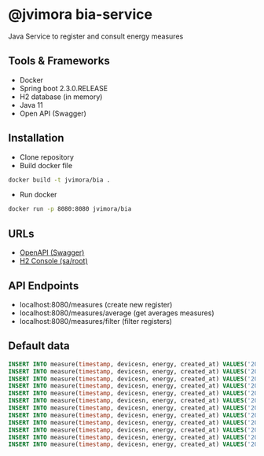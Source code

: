 # @jvimora bia-service

Java Service to register and consult energy measures

## Tools & Frameworks
* Docker
* Spring boot 2.3.0.RELEASE
* H2 database (in memory)
* Java 11
* Open API (Swagger)

## Installation

* Clone repository
* Build docker file

```bash
docker build -t jvimora/bia .
```
* Run docker
```bash
docker run -p 8080:8080 jvimora/bia
```

## URLs

* [OpenAPI (Swagger)](http://localhost:8080/swagger-ui.html)
* [H2 Console (sa/root)](http://localhost:8080/console)

## API Endpoints
* localhost:8080/measures (create new register)
* localhost:8080/measures/average (get averages measures)
* localhost:8080/measures/filter (filter registers)

## Default data
```sql
INSERT INTO measure(timestamp, devicesn, energy, created_at) VALUES('2021-07-21T14:41:16.342Z', 'device1', 1400.0, '2021-07-21T14:41:16.342Z');
INSERT INTO measure(timestamp, devicesn, energy, created_at) VALUES('2021-07-21T14:41:16.342Z', 'device1', 7320.0, '2021-07-21T15:41:16.342Z');
INSERT INTO measure(timestamp, devicesn, energy, created_at) VALUES('2021-07-21T14:41:16.342Z', 'device1', 8845.0, '2021-07-21T16:41:16.342Z');
INSERT INTO measure(timestamp, devicesn, energy, created_at) VALUES('2021-07-21T14:41:16.342Z', 'device1', 3424.0, '2021-07-21T17:41:16.342Z');
INSERT INTO measure(timestamp, devicesn, energy, created_at) VALUES('2021-07-21T14:41:16.342Z', 'device2', 22.0, '2021-07-21T14:41:16.342Z');
INSERT INTO measure(timestamp, devicesn, energy, created_at) VALUES('2021-07-21T14:41:16.342Z', 'device2', 31.0, '2021-07-21T15:41:16.342Z');
INSERT INTO measure(timestamp, devicesn, energy, created_at) VALUES('2021-07-21T14:41:16.342Z', 'device2', 3423.0, '2021-07-21T16:41:16.342Z');
INSERT INTO measure(timestamp, devicesn, energy, created_at) VALUES('2021-07-21T14:41:16.342Z', 'device3', 4324.0, '2021-07-21T14:41:16.342Z');
INSERT INTO measure(timestamp, devicesn, energy, created_at) VALUES('2021-07-21T14:41:16.342Z', 'device3', 2424.0, '2021-07-21T15:41:16.342Z');
INSERT INTO measure(timestamp, devicesn, energy, created_at) VALUES('2021-07-21T14:41:16.342Z', 'device4', 554.0, '2021-07-21T14:41:16.342Z');
INSERT INTO measure(timestamp, devicesn, energy, created_at) VALUES('2021-07-21T14:41:16.342Z', 'device5', 5425.0, '2021-07-21T14:41:16.342Z');
INSERT INTO measure(timestamp, devicesn, energy, created_at) VALUES('2021-07-21T14:41:16.342Z', 'device5', 25234.0, '2021-07-21T15:41:16.342Z');
```
